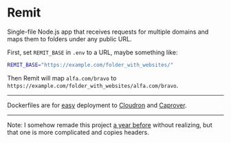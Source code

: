 # Remit

Single-file Node.js app that receives requests for multiple domains and maps them to folders under any public URL.

First, set `REMIT_BASE` in `.env` to a URL, maybe something like:

```bash
REMIT_BASE="https://example.com/folder_with_websites/"
```

Then Remit will map `alfa.com/bravo` to `https://example.com/folder_with_websites/alfa.com/bravo`.

---

Dockerfiles are for [easy](https://easyindie.app) deployment to [Cloudron](cloudron.io) and [Caprover](https://caprover.com).

---

Note: I somehow remade this project [a year before](https://github.com/rosano/remit-2024/) without realizing, but that one is more complicated and copies headers.
